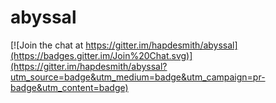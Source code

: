 abyssal
=======

[![Join the chat at https://gitter.im/hapdesmith/abyssal](https://badges.gitter.im/Join%20Chat.svg)](https://gitter.im/hapdesmith/abyssal?utm_source=badge&utm_medium=badge&utm_campaign=pr-badge&utm_content=badge)
